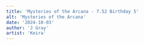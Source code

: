```yaml
---
title: 'Mysteries of the Arcana - 7.52 Birthday 5'
alt: 'Mysteries of the Arcana'
date: '2024-10-03'
author: 'J Gray'
artist: 'Keira'
---
```

